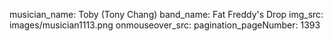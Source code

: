musician_name: Toby (Tony Chang)
band_name: Fat Freddy&#39;s Drop
img_src: images/musician1113.png
onmouseover_src: 
pagination_pageNumber: 1393